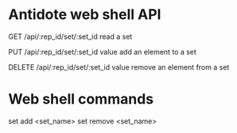 # Antidote web shell API

GET /api/:rep_id/set/:set_id
    read a set
    
PUT /api/:rep_id/set/:set_id     value
    add an element to a set
    
DELETE /api/:rep_id/set/:set_id     value
    remove an element from a set
    
    
# Web shell commands

set add <set_name> <value>
set remove <set_name> <value>
